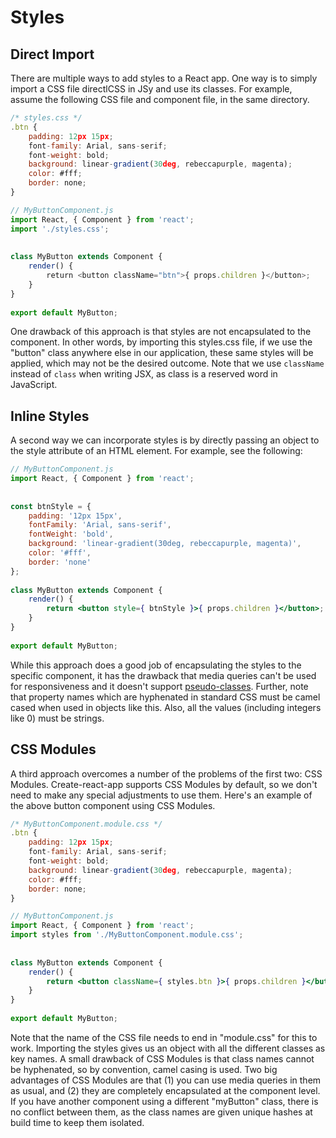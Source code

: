 # Styles
## Direct Import
There are multiple ways to add styles to a React app. One way is to simply import a CSS file directlCSS in JSy and use its classes. For example, assume the following CSS file and component file, in the same directory.
```jsx
/* styles.css */
.btn {
    padding: 12px 15px; 
    font-family: Arial, sans-serif;
    font-weight: bold;
    background: linear-gradient(30deg, rebeccapurple, magenta); 
    color: #fff; 
    border: none;
}

```
```jsx
// MyButtonComponent.js
import React, { Component } from 'react';
import './styles.css';
 
    
class MyButton extends Component {
    render() {
        return <button className="btn">{ props.children }</button>;
    }
}
    
export default MyButton;
```
One drawback of this approach is that styles are not encapsulated to the component. In other words, by importing this styles.css file, if we use the "button" class anywhere else in our application, these same styles will be applied, which may not be the desired outcome. Note that we use ```className``` instead of ```class``` when writing JSX, as class is a reserved word in JavaScript.
## Inline Styles
A second way we can incorporate styles is by directly passing an object to the style attribute of an HTML element. For example, see the following:
```jsx
// MyButtonComponent.js
import React, { Component } from 'react';
 
    
const btnStyle = {
    padding: '12px 15px',
    fontFamily: 'Arial, sans-serif',
    fontWeight: 'bold',
    background: 'linear-gradient(30deg, rebeccapurple, magenta)', 
    color: '#fff',
    border: 'none'
};
 
class MyButton extends Component {
    render() {
        return <button style={ btnStyle }>{ props.children }</button>;
    }
}
    
export default MyButton;
```
While this approach does a good job of encapsulating the styles to the specific component, it has the drawback that media queries can't be used for responsiveness and it doesn't support [pseudo-classes](https://developer.mozilla.org/en-US/docs/Learn/CSS/Building_blocks/Selectors/Pseudo-classes_and_pseudo-elements). Further, note that property names which are hyphenated in standard CSS must be camel cased when used in objects like this. Also, all the values (including integers like 0) must be strings.
## CSS Modules
A third approach overcomes a number of the problems of the first two: CSS Modules. Create-react-app supports CSS Modules by default, so we don't need to make any special adjustments to use them. Here's an example of the above button component using CSS Modules.
```jsx
/* MyButtonComponent.module.css */
.btn {
    padding: 12px 15px; 
    font-family: Arial, sans-serif; 
    font-weight: bold;
    background: linear-gradient(30deg, rebeccapurple, magenta); 
    color: #fff; 
    border: none;
}
```
```jsx
// MyButtonComponent.js
import React, { Component } from 'react';
import styles from './MyButtonComponent.module.css';
 
    
class MyButton extends Component {
    render() {
        return <button className={ styles.btn }>{ props.children }</button>;
    }
}
    
export default MyButton;
```
Note that the name of the CSS file needs to end in "module.css" for this to work. Importing the styles gives us an object with all the different classes as key names. A small drawback of CSS Modules is that class names cannot be hyphenated, so by convention, camel casing is used. Two big advantages of CSS Modules are that (1) you can use media queries in them as usual, and (2) they are completely encapsulated at the component level. If you have another component using a different "myButton" class, there is no conflict between them, as the class names are given unique hashes at build time to keep them isolated.